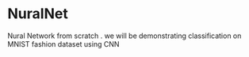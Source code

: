 # NuralNet
Nural Network from scratch . we will be demonstrating classification on MNIST fashion dataset using CNN
